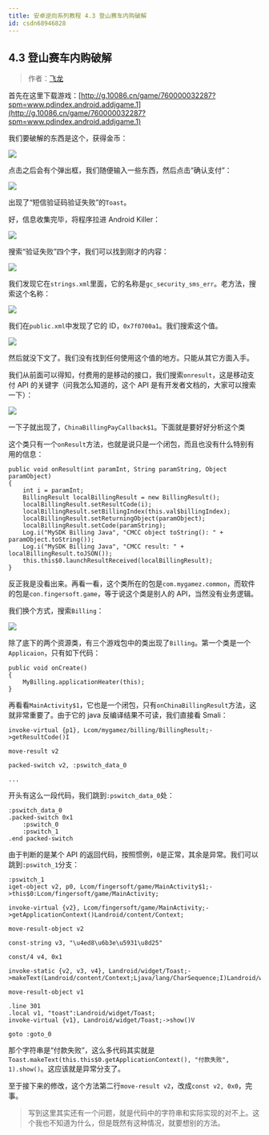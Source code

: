 ```yaml
---
title: 安卓逆向系列教程 4.3 登山赛车内购破解
id: csdn68946828
---
```


## 4.3 登山赛车内购破解

> 作者：[飞龙](https://github.com/wizardforcel)

首先在这里下载游戏：[http://g.10086.cn/game/760000032287?spm=www.pdindex.android.addjgame.1](http://g.10086.cn/game/760000032287?spm=www.pdindex.android.addjgame.1)

我们要破解的东西是这个，获得金币：

![](../img/4306717c7809d36d0c90c3c6f948df44.png)

点击之后会有个弹出框，我们随便输入一些东西，然后点击“确认支付”：

![](../img/127c9589cbaf4e45497ac997608e5677.png)

出现了“短信验证码验证失败”的`Toast`。

好，信息收集完毕，将程序拉进 Android Killer：

![](../img/1fdfa744c68137328515d584b38e7867.png)

搜索“验证失败”四个字，我们可以找到刚才的内容：

![](../img/7f01bdc0958b393e3ecd43463bee7572.png)

我们发现它在`strings.xml`里面，它的名称是`gc_security_sms_err`。老方法，搜索这个名称：

![](../img/3fda34fb9aadb131e21c08ae724b0cae.png)

我们在`public.xml`中发现了它的 ID，`0x7f0700a1`。我们搜索这个值。

![](../img/982597decf3fa8991266a7bdb2901a51.png)

然后就没下文了。我们没有找到任何使用这个值的地方。只能从其它方面入手。

我们从前面可以得知，付费用的是移动的接口，我们搜索`onresult`，这是移动支付 API 的关键字（问我怎么知道的，这个 API 是有开发者文档的，大家可以搜索一下）：

![](../img/abfca4ac485b910c8fb3e29c16e04cb5.png)

一下子就出现了，`ChinaBillingPayCallback$1`。下面就是要好好分析这个类

这个类只有一个`onResult`方法，也就是说只是一个闭包，而且也没有什么特别有用的信息：

```
public void onResult(int paramInt, String paramString, Object paramObject)
{
    int i = paramInt;
    BillingResult localBillingResult = new BillingResult();
    localBillingResult.setResultCode(i);
    localBillingResult.setBillingIndex(this.val$billingIndex);
    localBillingResult.setReturningObject(paramObject);
    localBillingResult.setCode(paramString);
    Log.i("MySDK Billing Java", "CMCC object toString(): " + paramObject.toString());
    Log.i("MySDK Billing Java", "CMCC result: " + localBillingResult.toJSON());
    this.this$0.launchResultReceived(localBillingResult);
}
```

反正我是没看出来。再看一看，这个类所在的包是`com.mygamez.common`，而软件的包是`con.fingersoft.game`，等于说这个类是别人的 API，当然没有业务逻辑。

我们换个方式，搜索`Billing`：

![](../img/13ddf59cf51769e22816b101eabc25b7.png)

除了底下的两个资源类，有三个游戏包中的类出现了`Billing`。第一个类是一个`Applicaion`，只有如下代码：

```
public void onCreate()
{
    MyBilling.applicationHeater(this);
}
```

再看看`MainActivity$1`，它也是一个闭包，只有`onChinaBillingResult`方法，这就非常重要了。由于它的 java 反编译结果不可读，我们直接看 Smali：

```
invoke-virtual {p1}, Lcom/mygamez/billing/BillingResult;->getResultCode()I

move-result v2

packed-switch v2, :pswitch_data_0

...
```

开头有这么一段代码，我们跳到`:pswitch_data_0`处：

```
:pswitch_data_0
.packed-switch 0x1
    :pswitch_0
    :pswitch_1
.end packed-switch
```

由于判断的是某个 API 的返回代码，按照惯例，`0`是正常，其余是异常。我们可以跳到`:pswitch_1`分支：

```
:pswitch_1
iget-object v2, p0, Lcom/fingersoft/game/MainActivity$1;->this$0:Lcom/fingersoft/game/MainActivity;

invoke-virtual {v2}, Lcom/fingersoft/game/MainActivity;->getApplicationContext()Landroid/content/Context;

move-result-object v2

const-string v3, "\u4ed8\u6b3e\u5931\u8d25"

const/4 v4, 0x1

invoke-static {v2, v3, v4}, Landroid/widget/Toast;->makeText(Landroid/content/Context;Ljava/lang/CharSequence;I)Landroid/widget/Toast;

move-result-object v1

.line 301
.local v1, "toast":Landroid/widget/Toast;
invoke-virtual {v1}, Landroid/widget/Toast;->show()V

goto :goto_0
```

那个字符串是“付款失败”，这么多代码其实就是`Toast.makeText(this.this$0.getApplicationContext(), "付款失败", 1).show()`。这应该就是异常分支了。

至于接下来的修改，这个方法第二行`move-result v2`，改成`const v2, 0x0`，完事。

> 写到这里其实还有一个问题，就是代码中的字符串和实际实现的对不上。这个我也不知道为什么，但是既然有这种情况，就要想别的方法。